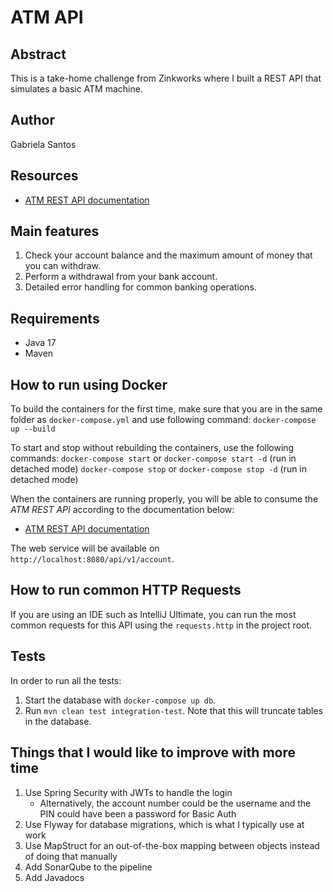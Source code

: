 # ATM API
## Abstract
This is a take-home challenge from Zinkworks where I built a REST API that simulates a basic ATM machine.

## Author
Gabriela Santos

## Resources
* [ATM REST API documentation](http://localhost:8080/swagger-ui/index.html)

## Main features
1. Check your account balance and the maximum amount of money that you can withdraw.
2. Perform a withdrawal from your bank account.
3. Detailed error handling for common banking operations.

## Requirements
* Java 17
* Maven

## How to run using Docker

To build the containers for the first time, make sure that you are in the same folder as `docker-compose.yml` and use following command:
`docker-compose up --build`

To start and stop without rebuilding the containers, use the following commands:
`docker-compose start` or `docker-compose start -d` (run in detached mode)
`docker-compose stop` or `docker-compose stop -d` (run in detached mode)

When the containers are running properly, you will be able to consume the *ATM REST API* according to the documentation below:

* [ATM REST API documentation](http://localhost:8080/swagger-ui.html#/)

The web service will be available on `http://localhost:8080/api/v1/account`.

## How to run common HTTP Requests
If you are using an IDE such as IntelliJ Ultimate, you can run the most common requests for this API using the `requests.http` in the project root.

## Tests
In order to run all the tests:
1. Start the database with `docker-compose up db`.
2. Run `mvn clean test integration-test`. Note that this will truncate tables in the database.

## Things that I would like to improve with more time
1. Use Spring Security with JWTs to handle the login
   - Alternatively, the account number could be the username and the PIN could have been a password for Basic Auth
2. Use Flyway for database migrations, which is what I typically use at work
3. Use MapStruct for an out-of-the-box mapping between objects instead of doing that manually
4. Add SonarQube to the pipeline
5. Add Javadocs
